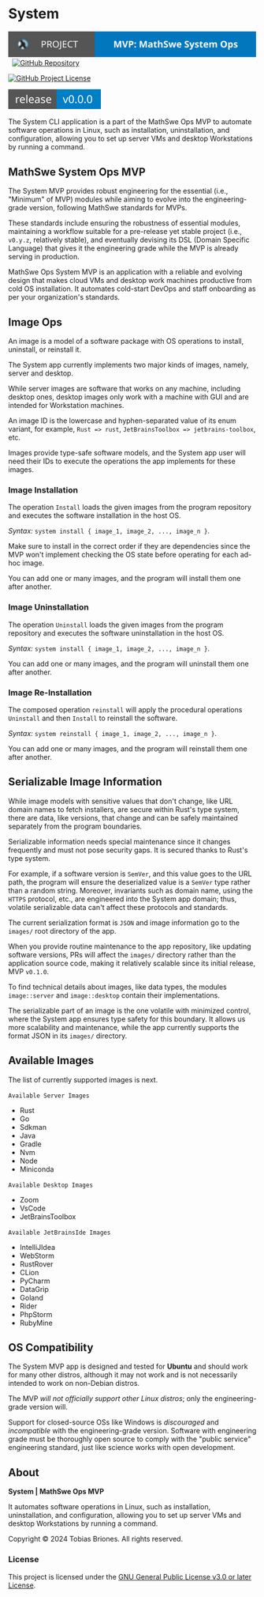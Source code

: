 <!-- Copyright (c) 2024 Tobias Briones. All rights reserved. -->
<!-- SPDX-License-Identifier: GPL-3.0-or-later -->
<!-- This file is part of https://github.com/mathswe-ops/mathswe-ops---mvp -->

# System

[![Project](public/system-mvp-app-badge.svg)](https://ops.math.software)
&nbsp;
[![GitHub Repository](https://img.shields.io/static/v1?label=GITHUB&message=REPOSITORY&labelColor=555&color=0277bd&style=for-the-badge&logo=GITHUB)](https://github.com/mathswe-ops/mathswe-ops---mvp/blob/main/system)

[![GitHub Project License](https://img.shields.io/github/license/mathswe-ops/mathswe-ops---mvp.svg?style=flat-square)](https://github.com/mathswe-ops/mathswe-ops---mvp/blob/main/LICENSE)

![GitHub Release](public/system-mvp-app-release-badge.svg)

The System CLI application is a part of the MathSwe Ops MVP to automate software
operations in Linux, such as installation, uninstallation, and configuration,
allowing you to set up server VMs and desktop Workstations by running a command.

## MathSwe System Ops MVP

The System MVP provides robust engineering for the essential
(i.e., "Minimum" of MVP) modules while aiming to evolve into the
engineering-grade version, following MathSwe standards for MVPs.

These standards include ensuring the robustness of essential modules,
maintaining a workflow suitable for a pre-release yet stable project (i.e.,
`v0.y.z`, relatively stable), and eventually devising its DSL (Domain Specific
Language) that gives it the engineering grade while the MVP is already serving
in production.

MathSwe Ops System MVP is an application with a reliable and evolving design
that makes cloud VMs and desktop work machines productive from cold OS
installation. It automates cold-start DevOps and staff onboarding as per your
organization's standards.

## Image Ops

An image is a model of a software package with OS operations to install,
uninstall, or reinstall it.

The System app currently implements two major kinds of images, namely, server
and desktop.

While server images are software that works on any machine, including desktop
ones, desktop images only work with a machine with GUI and are intended for
Workstation machines.

An image ID is the lowercase and hyphen-separated value of its enum variant, for
example, `Rust => rust`, `JetBrainsToolbox => jetbrains-toolbox`, etc.

Images provide type-safe software models, and the System app user will need
their IDs to execute the operations the app implements for these images.

### Image Installation

The operation `Install` loads the given images from the program repository and
executes the software installation in the host OS.

*Syntax:* `system install { image_1, image_2, ..., image_n }`.

Make sure to install in the correct order if they are dependencies since the MVP
won't implement checking the OS state before operating for each ad-hoc image.

You can add one or many images, and the program will install them one after
another.

### Image Uninstallation

The operation `Uninstall` loads the given images from the program repository and
executes the software uninstallation in the host OS.

*Syntax:* `system install { image_1, image_2, ..., image_n }`.

You can add one or many images, and the program will uninstall them one after
another.

### Image Re-Installation

The composed operation `reinstall` will apply the procedural operations
`Uninstall` and then `Install` to reinstall the software.

*Syntax:* `system reinstall { image_1, image_2, ..., image_n }`.

You can add one or many images, and the program will reinstall them one after
another.

## Serializable Image Information

While image models with sensitive values that don't change, like URL domain
names to fetch installers, are secure within Rust's type system, there are data,
like versions, that change and can be safely maintained separately from the
program boundaries.

Serializable information needs special maintenance since it changes frequently
and must not pose security gaps. It is secured thanks to Rust's type system.

For example, if a software version is `SemVer`, and this value goes to the URL
path, the program will ensure the deserialized value is a `SemVer`
type rather than a random string. Moreover, invariants such as domain name,
using the `HTTPS` protocol, etc., are engineered into the System app domain;
thus, volatile serializable data can't affect these protocols and standards.

The current serialization format is `JSON` and image information go to the
`images/` root directory of the app.

When you provide routine maintenance to the app repository, like updating
software versions, PRs will affect the `images/` directory rather than the
application source code, making it relatively scalable since its initial
release, MVP `v0.1.0`.

To find technical details about images, like data types, the modules
`image::server` and `image::desktop` contain their implementations.

The serializable part of an image is the one volatile with minimized control,
where the System app ensures type safety for this boundary. It allows us more
scalability and maintenance, while the app currently supports the format JSON in
its `images/` directory.

## Available Images

The list of currently supported images is next.

`Available Server Images`

- Rust
- Go
- Sdkman
- Java
- Gradle
- Nvm
- Node
- Miniconda

`Available Desktop Images`

- Zoom
- VsCode
- JetBrainsToolbox

`Available JetBrainsIde Images`

- IntelliJIdea
- WebStorm
- RustRover
- CLion
- PyCharm
- DataGrip
- Goland
- Rider
- PhpStorm
- RubyMine

## OS Compatibility

The System MVP app is designed and tested for **Ubuntu** and should work for
many other distros, although it may not work and is not necessarily intended to
work on non-Debian distros.

The MVP *will not officially support other Linux distros*; only the
engineering-grade version will.

Support for closed-source OSs like Windows is *discouraged* and *incompatible*
with the engineering-grade version. Software with engineering grade must be
thoroughly open source to comply with the "public service" engineering standard,
just like science works with open development.

## About

**System | MathSwe Ops MVP**

It automates software operations in Linux, such as installation, uninstallation,
and configuration, allowing you to set up server VMs and desktop Workstations by
running a command.

Copyright © 2024 Tobias Briones. All rights reserved.

### License

This project is licensed under the
[GNU General Public License v3.0 or later License](../LICENSE).
